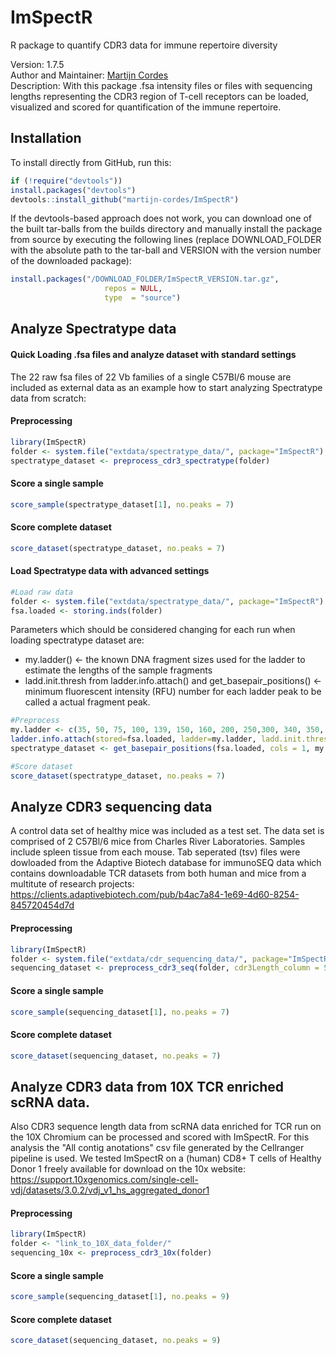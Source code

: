 # ImSpectR
R package to quantify CDR3 data for immune repertoire diversity

Version: 1.7.5<br>
Author and Maintainer: [Martijn Cordes](mailto:m.cordes@lumc.nl) <br>
Description: With this package .fsa intensity files or files with sequencing lengths representing the CDR3 region of T-cell receptors can be loaded, visualized and scored for quantification of the immune repertoire. 

## Installation

To install directly from GitHub, run this:

```r
if (!require("devtools"))
install.packages("devtools")
devtools::install_github("martijn-cordes/ImSpectR")
```
If the devtools-based approach does not work, you can download one of the built tar-balls from the builds directory and manually install the package from source by executing the following lines (replace DOWNLOAD_FOLDER with the absolute path to the tar-ball and VERSION with the version number of the downloaded package):

```r
install.packages("/DOWNLOAD_FOLDER/ImSpectR_VERSION.tar.gz",
                     repos = NULL,
                     type  = "source")

```

## Analyze Spectratype data

#### Quick Loading .fsa files and analyze dataset with standard settings

The 22 raw fsa files of 22 Vb families of a single C57Bl/6 mouse are included as external data as an example how to start analyzing Spectratype data from scratch:

#### Preprocessing

```r
library(ImSpectR)
folder <- system.file("extdata/spectratype_data/", package="ImSpectR")
spectratype_dataset <- preprocess_cdr3_spectratype(folder)
```
#### Score a single sample 

```r
score_sample(spectratype_dataset[1], no.peaks = 7)
```
#### Score complete dataset

```r
score_dataset(spectratype_dataset, no.peaks = 7)
```

#### Load Spectratype data with advanced settings

```r
#Load raw data
folder <- system.file("extdata/spectratype_data/", package="ImSpectR")
fsa.loaded <- storing.inds(folder)
```

Parameters which should be considered changing for each run  when loading spectratype dataset are:
- my.ladder() <- the known DNA fragment sizes used for the ladder to estimate the lengths of the sample fragments
- ladd.init.thresh from ladder.info.attach() and get_basepair_positions() <- minimum fluorescent intensity (RFU) number for each ladder peak to be called a actual fragment peak.

```r
#Preprocess
my.ladder <- c(35, 50, 75, 100, 139, 150, 160, 200, 250,300, 340, 350, 400, 450, 490, 500)
ladder.info.attach(stored=fsa.loaded, ladder=my.ladder, ladd.init.thresh=1000, draw=F,method="iter2")
spectratype_dataset <- get_basepair_positions(fsa.loaded, cols = 1, my.ladder, channel.ladder=NULL,  init.thresh=1750, ladd.init.thresh=1000)

#Score dataset
score_dataset(spectratype_dataset, no.peaks = 7)
```

## Analyze CDR3 sequencing data

A control data set of healthy mice was included as a test set. The data set is comprised of 2 C57Bl/6 mice from Charles River Laboratories. Samples include spleen tissue from each mouse. Tab seperated (tsv) files were dowloaded from the Adaptive Biotech database for immunoSEQ data which contains downloadable TCR datasets from both human and mice from a multitute of research projects: https://clients.adaptivebiotech.com/pub/b4ac7a84-1e69-4d60-8254-845720454d7d

#### Preprocessing

```r
library(ImSpectR)
folder <- system.file("extdata/cdr_sequencing_data/", package="ImSpectR")
sequencing_dataset <- preprocess_cdr3_seq(folder, cdr3Length_column = 5, geneFamily_column = 7)
```
#### Score a single sample 

```r
score_sample(sequencing_dataset[1], no.peaks = 7)
```
#### Score complete dataset

```r
score_dataset(sequencing_dataset, no.peaks = 7)
```

## Analyze CDR3 data from 10X TCR enriched scRNA data.
Also CDR3 sequence length data from scRNA data enriched for TCR run on the 10X Chromium can be processed and scored with ImSpectR. For this analysis the "All contig anotations" csv file generated by the Cellranger pipeline is used. We tested ImSpectR on a (human) CD8+ T cells of Healthy Donor 1 freely available for download on the 10x website:
https://support.10xgenomics.com/single-cell-vdj/datasets/3.0.2/vdj_v1_hs_aggregated_donor1

#### Preprocessing

```r
library(ImSpectR)
folder <- "link_to_10X_data_folder/"
sequencing_10x <- preprocess_cdr3_10x(folder)
```
#### Score a single sample 

```r
score_sample(sequencing_dataset[1], no.peaks = 9)
```
#### Score complete dataset

```r
score_dataset(sequencing_dataset, no.peaks = 9)
```






